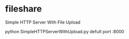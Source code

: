 # fileshare
Simple HTTP Server With File Upload

python SimpleHTTPServerWithUpload.py 
defult port :8000
